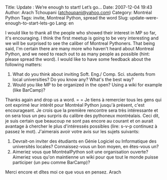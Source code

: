 Title: Update : We&#8217;re enough to start! Let&#8217;s go&#8230;
Date: 2007-12-04 19:43
Author: Arach Tchoupani (atchoupani@yahoo.com)
Category: Montréal Python
Tags: invite, Montreal Python, spread the word
Slug: update-were-enough-to-start-lets-go
Lang: en

I would like to thank all the people who showed their interest in MP so
far, it's encouraging. I think the first meetup is going to be very
interesting and we will be surprised to see the caliber of Montreal
Pythoners. That being said, I'm certain there are many more who haven't
heard about Montreal Python, and we need to reach out to as many people
as possible (hint: please spread the word). I would like to have some
feedback about the following matters:

1.  What do you think about inviting Soft. Eng./ Comp. Sci. students
    from local universities? Do you know any? What's the best way?
2.  Would you like MP to be organized in the open? Using a wiki for
    example (like BarCamp)?

Thanks again and drop us a word. = = Je tiens à remercier tous les gens
qui ont exprimé leur intérêt pour Montréal Python jusqu'à présent, c'est
encourageant. Je crois que la première rencontre sera très intéressante
et on sera tous un peu surpris du calibre des pythoneux montréalais.
Ceci dit, je suis certain que beaucoup ne sont pas encore au courant et
on aurait avantage à chercher le plus d'intéressés possibles (lire:
s-v-p continuez à passez le mot). J'aimerais avoir votre avis sur les
sujets suivants:

1.  Devrait-on inviter des étudiants en Génie Logiciel ou Informatique
    des universités locales? Connaissez-vous un bon moyen, en êtes-vous
    un?
2.  Aimeriez vous que MontréalPython soit une organisation ouverte?
    Aimeriez vous qu'on maintienne un wiki pour que tout le monde puisse
    participer (un peu comme BarCamp)?

Merci encore et dîtes moi ce que vous en pensez. Arach
